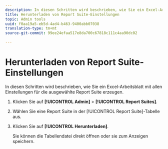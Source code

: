 ```yaml
---
description: In diesen Schritten wird beschrieben, wie Sie ein Excel-Arbeitsblatt mit allen Einstellungen für die ausgewählte Report Suite erzeugen.
title: Herunterladen von Report Suite-Einstellungen
topic: Admin tools
uuid: f0aa19a5-eb5d-4ad4-b463-9400abb07038
translation-type: tm+mt
source-git-commit: 99ee24efaa517e8da700c67818c111c4aa90dc02

---
```



# Herunterladen von Report Suite-Einstellungen

In diesen Schritten wird beschrieben, wie Sie ein Excel-Arbeitsblatt mit allen Einstellungen für die ausgewählte Report Suite erzeugen.

1. Klicken Sie auf **[!UICONTROL Admin]** &gt; **[!UICONTROL Report Suites]**.
1. Wählen Sie eine Report Suite in der [!UICONTROL Report Suite]-Tabelle aus.
1. Klicken Sie auf **[!UICONTROL Herunterladen]**.

   Sie können die Tabellendatei direkt öffnen oder sie zum Anzeigen speichern.
